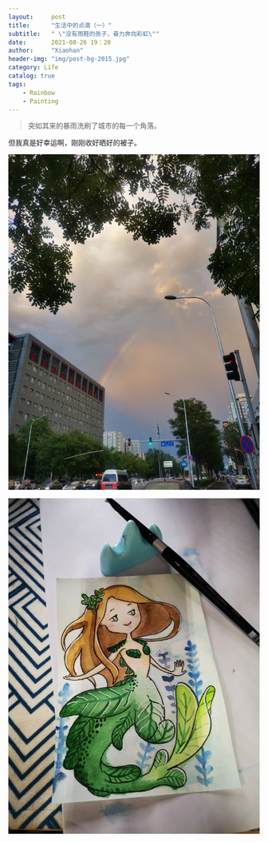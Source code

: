 ```yaml
---
layout:     post
title:      "生活中的点滴（一）"
subtitle:   " \"没有雨鞋的孩子，奋力奔向彩虹\""
date:       2021-08-26 19：20
author:     "Xiaohan"
header-img: "img/post-bg-2015.jpg"
category: Life
catalog: true
tags:
    - Rainbow
    - Painting
---
```


> 突如其来的暴雨洗刷了城市的每一个角落。


但我真是好幸运啊，刚刚收好晒好的被子。

![](https://raw.githubusercontent.com/Yangxiaohan0120/Yangxiaohan0120.github.io/main/img/post-20210826-2.jpeg)

![](https://raw.githubusercontent.com/Yangxiaohan0120/Yangxiaohan0120.github.io/main/img/post-20210826-1.jpeg)
